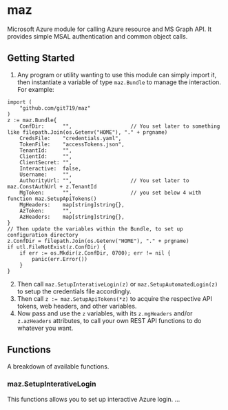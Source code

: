 # maz
Microsoft Azure module for calling Azure resource and MS Graph API. It provides simple MSAL authentication and common object calls.

## Getting Started
1. Any program or utility wanting to use this module can simply import it, then instantiate a variable of type `maz.Bundle`
to manage the interaction. For example: 

```
import (
    "github.com/git719/maz"
)
z := maz.Bundle{
    ConfDir:      "",                   // You set later to something like filepath.Join(os.Getenv("HOME"), "." + prgname)
    CredsFile:    "credentials.yaml",
    TokenFile:    "accessTokens.json",
    TenantId:     "",
    ClientId:     "",
    ClientSecret: "",
    Interactive:  false,
    Username:     "",
    AuthorityUrl: "",                   // You set later to maz.ConstAuthUrl + z.TenantId
    MgToken:      "",                   // you set below 4 with function maz.SetupApiTokens()
    MgHeaders:    map[string]string{},
    AzToken:      "",
    AzHeaders:    map[string]string{},  
}
// Then update the variables within the Bundle, to set up configuration directory
z.ConfDir = filepath.Join(os.Getenv("HOME"), "." + prgname)
if utl.FileNotExist(z.ConfDir) {
    if err := os.Mkdir(z.ConfDir, 0700); err != nil {
        panic(err.Error())
    }
}
```

2. Then call `maz.SetupInterativeLogin(z)` or `maz.SetupAutomatedLogin(z)` to setup the credentials file accordingly.
3. Then call `z := maz.SetupApiTokens(*z)` to acquire the respective API tokens, web headers, and other variables.
4. Now pass and use the `z` variables, with its `z.mgHeaders` and/or `z.azHeaders` attributes, to call your own REST
API functions to do whatever you want.

## Functions
A breakdown of available functions.

### maz.SetupInterativeLogin
This functions allows you to set up interactive Azure login.
...
